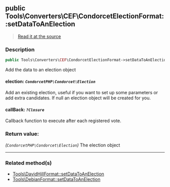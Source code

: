 ## public Tools\Converters\CEF\CondorcetElectionFormat::setDataToAnElection

> [Read it at the source](https://github.com/julien-boudry/Condorcet/blob/master/src/Tools/Converters/CEF/CondorcetElectionFormat.php#L161)

### Description    

```php
public Tools\Converters\CEF\CondorcetElectionFormat->setDataToAnElection ( [CondorcetPHP\Condorcet\Election $election = new CondorcetPHP\Condorcet\Election , ?Closure $callBack = null] ): CondorcetPHP\Condorcet\Election
```

Add the data to an election object
    

#### **election:** *`CondorcetPHP\Condorcet\Election`*   
Add an existing election, useful if you want to set up some parameters or add extra candidates. If null an election object will be created for you.    


#### **callBack:** *`?Closure`*   
Callback function to execute after each registered vote.    


### Return value:   

*(`CondorcetPHP\Condorcet\Election`)* The election object


---------------------------------------

### Related method(s)      

* [Tools\DavidHillFormat::setDataToAnElection](/Docs/ApiReferences/Tools\DavidHillFormat%20Class/public%20Tools\DavidHillFormat--setDataToAnElection.md)    
* [Tools\DebianFormat::setDataToAnElection](/Docs/ApiReferences/Tools\DebianFormat%20Class/public%20Tools\DebianFormat--setDataToAnElection.md)    
